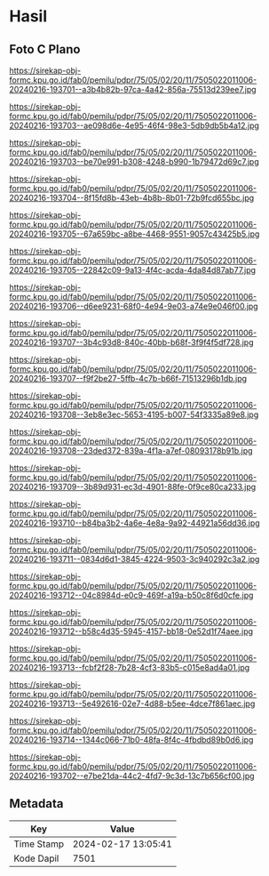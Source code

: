 # Hasil

## Foto C Plano

https://sirekap-obj-formc.kpu.go.id/fab0/pemilu/pdpr/75/05/02/20/11/7505022011006-20240216-193701--a3b4b82b-97ca-4a42-856a-75513d239ee7.jpg

https://sirekap-obj-formc.kpu.go.id/fab0/pemilu/pdpr/75/05/02/20/11/7505022011006-20240216-193703--ae098d6e-4e95-46f4-98e3-5db9db5b4a12.jpg

https://sirekap-obj-formc.kpu.go.id/fab0/pemilu/pdpr/75/05/02/20/11/7505022011006-20240216-193703--be70e991-b308-4248-b990-1b79472d69c7.jpg

https://sirekap-obj-formc.kpu.go.id/fab0/pemilu/pdpr/75/05/02/20/11/7505022011006-20240216-193704--8f15fd8b-43eb-4b8b-8b01-72b9fcd655bc.jpg

https://sirekap-obj-formc.kpu.go.id/fab0/pemilu/pdpr/75/05/02/20/11/7505022011006-20240216-193705--67a659bc-a8be-4468-9551-9057c43425b5.jpg

https://sirekap-obj-formc.kpu.go.id/fab0/pemilu/pdpr/75/05/02/20/11/7505022011006-20240216-193705--22842c09-9a13-4f4c-acda-4da84d87ab77.jpg

https://sirekap-obj-formc.kpu.go.id/fab0/pemilu/pdpr/75/05/02/20/11/7505022011006-20240216-193706--d6ee9231-68f0-4e94-9e03-a74e9e046f00.jpg

https://sirekap-obj-formc.kpu.go.id/fab0/pemilu/pdpr/75/05/02/20/11/7505022011006-20240216-193707--3b4c93d8-840c-40bb-b68f-3f9f4f5df728.jpg

https://sirekap-obj-formc.kpu.go.id/fab0/pemilu/pdpr/75/05/02/20/11/7505022011006-20240216-193707--f9f2be27-5ffb-4c7b-b66f-71513296b1db.jpg

https://sirekap-obj-formc.kpu.go.id/fab0/pemilu/pdpr/75/05/02/20/11/7505022011006-20240216-193708--3eb8e3ec-5653-4195-b007-54f3335a89e8.jpg

https://sirekap-obj-formc.kpu.go.id/fab0/pemilu/pdpr/75/05/02/20/11/7505022011006-20240216-193708--23ded372-839a-4f1a-a7ef-08093178b91b.jpg

https://sirekap-obj-formc.kpu.go.id/fab0/pemilu/pdpr/75/05/02/20/11/7505022011006-20240216-193709--3b89d931-ec3d-4901-88fe-0f9ce80ca233.jpg

https://sirekap-obj-formc.kpu.go.id/fab0/pemilu/pdpr/75/05/02/20/11/7505022011006-20240216-193710--b84ba3b2-4a6e-4e8a-9a92-44921a56dd36.jpg

https://sirekap-obj-formc.kpu.go.id/fab0/pemilu/pdpr/75/05/02/20/11/7505022011006-20240216-193711--0834d6d1-3845-4224-9503-3c940292c3a2.jpg

https://sirekap-obj-formc.kpu.go.id/fab0/pemilu/pdpr/75/05/02/20/11/7505022011006-20240216-193712--04c8984d-e0c9-469f-a19a-b50c8f6d0cfe.jpg

https://sirekap-obj-formc.kpu.go.id/fab0/pemilu/pdpr/75/05/02/20/11/7505022011006-20240216-193712--b58c4d35-5945-4157-bb18-0e52d1f74aee.jpg

https://sirekap-obj-formc.kpu.go.id/fab0/pemilu/pdpr/75/05/02/20/11/7505022011006-20240216-193713--fcbf2f28-7b28-4cf3-83b5-c015e8ad4a01.jpg

https://sirekap-obj-formc.kpu.go.id/fab0/pemilu/pdpr/75/05/02/20/11/7505022011006-20240216-193713--5e492616-02e7-4d88-b5ee-4dce7f861aec.jpg

https://sirekap-obj-formc.kpu.go.id/fab0/pemilu/pdpr/75/05/02/20/11/7505022011006-20240216-193714--1344c066-71b0-48fa-8f4c-4fbdbd89b0d6.jpg

https://sirekap-obj-formc.kpu.go.id/fab0/pemilu/pdpr/75/05/02/20/11/7505022011006-20240216-193702--e7be21da-44c2-4fd7-9c3d-13c7b656cf00.jpg


## Metadata

| Key        | Value               |
| ---------- | ------------------- |
| Time Stamp | 2024-02-17 13:05:41 |
| Kode Dapil | 7501                |




